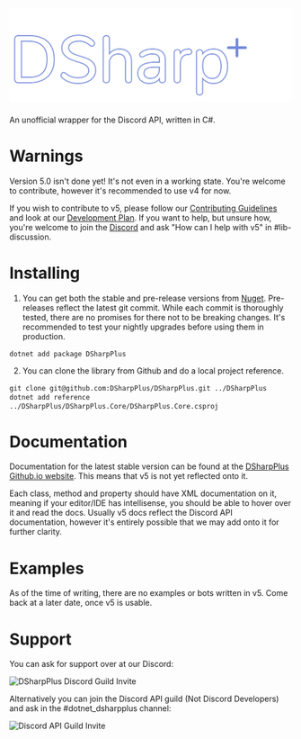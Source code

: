 ![DSharpPlus Logo](./res/dsharp+.png)
--- 
An unofficial wrapper for the Discord API, written in C#.

# Warnings
Version 5.0 isn't done yet! It's not even in a working state. You're welcome to contribute, however it's recommended to use v4 for now.

If you wish to contribute to v5, please follow our [Contributing Guidelines](./CONTRIBUTING.md) and look at our [Development Plan](./Development%20Plan.md). If you want to help, but unsure how, you're welcome to join the [Discord](https://discord.gg/dsharpplus) and ask "How can I help with v5" in #lib-discussion.

# Installing
1. You can get both the stable and pre-release versions from [Nuget](https://nuget.org/packages/DSharpPlus). Pre-releases reflect the latest git commit. While each commit is thoroughly tested, there are no promises for there not to be breaking changes. It's recommended to test your nightly upgrades before using them in production.
```
dotnet add package DSharpPlus
 ```
2. You can clone the library from Github and do a local project reference.
```
git clone git@github.com:DSharpPlus/DSharpPlus.git ../DSharpPlus
dotnet add reference ../DSharpPlus/DSharpPlus.Core/DSharpPlus.Core.csproj
```

# Documentation
Documentation for the latest stable version can be found at the [DSharpPlus Github.io website](https://dsharpplus.github.io). This means that v5 is not yet reflected onto it.

Each class, method and property should have XML documentation on it, meaning if your editor/IDE has intellisense, you should be able to hover over it and read the docs. Usually v5 docs reflect the Discord API documentation, however it's entirely possible that we may add onto it for further clarity.

# Examples
As of the time of writing, there are no examples or bots written in v5. Come back at a later date, once v5 is usable.

# Support
You can ask for support over at our Discord:

![DSharpPlus Discord Guild Invite](https://discord.com/api/guilds/379378609942560770/embed.png?style=banner2)

Alternatively you can join the Discord API guild (Not Discord Developers) and ask in the #dotnet_dsharpplus channel:

![Discord API Guild Invite](https://discord.com/api/guilds/81384788765712384/embed.png?style=banner2)
